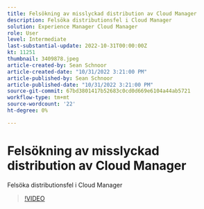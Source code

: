```yaml
---
title: Felsökning av misslyckad distribution av Cloud Manager
description: Felsöka distributionsfel i Cloud Manager
solution: Experience Manager Cloud Manager
role: User
level: Intermediate
last-substantial-update: 2022-10-31T00:00:00Z
kt: 11251
thumbnail: 3409878.jpeg
article-created-by: Sean Schnoor
article-created-date: "10/31/2022 3:21:00 PM"
article-published-by: Sean Schnoor
article-published-date: "10/31/2022 3:21:00 PM"
source-git-commit: 67bd3801417b52683c0cd0d669e6104a44ab5721
workflow-type: tm+mt
source-wordcount: '22'
ht-degree: 0%

---
```



# Felsökning av misslyckad distribution av Cloud Manager

Felsöka distributionsfel i Cloud Manager

>[!VIDEO](https://video.tv.adobe.com/v/3409878/?quality=12&learn=on)
